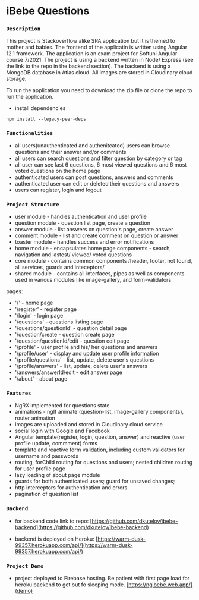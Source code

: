 # iBebe Questions

### `Description`

This project is Stackoverflow alike SPA application but it is themed to mother and babies. The frontend of the applicatin is written using Angular 12.1 framework. The application is an exam project for Softuni Angular course 7/2021. The project is using a backend written in Node/ Express (see the link to the repo in the backend section). The backend is using a MongoDB database in Atlas cloud. All images are stored in Cloudinary cloud storage.

To run the application you need to download the zip file or clone the repo to run the application.

- install dependencies

```
npm install --legacy-peer-deps
```

### `Functionalities`

- all users(unauthenticated and authenitcated) users can browse questions and their answer and/or comments
- all users can search questions and filter question by category or tag
- all user can see last 6 questions, 6 most viewed questions and 6 most voted questions on the home page
- authenticated users can post questions, answers and comments
- authenticated user can edit or deleted their questions and answers
- users can register, login and logout

### `Project Structure`

- user module - handles authentication and user profile
- question module - question list page, create a question
- answer module - list answers on question's page, create answer
- comment module - list and create comment on question or answer
- toaster module - handles success and error notifications
- home module - encapsulates home page components - search, navigation and lastest/ viewed/ voted questions
- core module - contains common components /header, footer, not found, all services, guards and inteceptors/
- shared module - contains all interfaces, pipes as well as components used in various modules like image-gallery, and form-validators

pages:

- '/' - home page
- '/register' - register page
- '/login' - login page
- '/questions' - questions listing page
- '/questions/questionId' - question detail page
- '/question/create - question create page
- '/question/questionId/edit - question edit page
- '/profile' - user profile and his/ her questions and answers
- '/profile/user' - display and update user profile information
- '/profile/questions' - list, update, delete user's questions
- '/profile/answers' - list, update, delete user's answers
- '/answers/answerId/edit - edit answer page
- '/about' - about page

### `Features`

- NgRX implemented for questions state
- animations - ngIf animate (question-list, image-gallery components), router animation
- images are uploaded and stored in Cloudinary cloud service
- social login with Google and Facebook
- Angular template(register, login, question, answer) and reactive (user profile update, commment) forms
- template and reactive form validation, including custom validators for username and passwords
- routing, forChild routing for questions and users; nested children routing for user profile page
- lazy loading of about page module
- guards for both authenticated users; guard for unsaved changes;
- http interceptors for authentication and errors
- pagination of question list

### `Backend`

- for backend code link to repo:
  [https://github.com/dkutelov/ibebe-backend](https://github.com/dkutelov/ibebe-backend)

- backend is deployed on Heroku:
  [https://warm-dusk-99357.herokuapp.com/api/](https://warm-dusk-99357.herokuapp.com/api/)

### `Project Demo`

- project deployed to Firebase hosting. Be patient with first page load for heroku backend to get out fo sleeping mode.
  [https://ngibebe.web.app/](demo)
